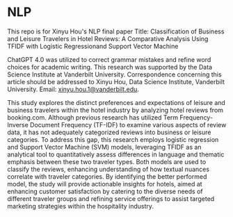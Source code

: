 # NLP
This repo is for Xinyu Hou's NLP final paper
Title: Classification of Business and Leisure Travelers in Hotel Reviews: A Comparative Analysis Using TFIDF with Logistic Regressionand Support Vector Machine

ChatGPT 4.0 was utilized to correct grammar mistakes and refine word choices for academic
writing. This research was supported by the Data Science Institute at Vanderbilt University.
Correspondence concerning this article should be addressed to Xinyu Hou, Data Science Institute, Vanderbilt University. Email: xinyu.hou.1@vanderbilt.edu.


This study explores the distinct preferences and
expectations of leisure and business travelers
within the hotel industry by analyzing hotel
reviews from booking.com. Although previous
research has utilized Term Frequency-Inverse
Document Frequency (TF-IDF) to examine
various aspects of review data, it has not
adequately categorized reviews into business or
leisure categories. To address this gap, this
research employs logistic regression and Support
Vector Machine (SVM) models, leveraging TFIDF
as an analytical tool to quantitatively assess
differences in language and thematic emphasis
between these two traveler types. Both models
are used to classify the reviews, enhancing
understanding of how textual nuances correlate
with traveler categories. By identifying the
better performed model, the study will provide
actionable insights for hotels, aimed at
enhancing customer satisfaction by catering to
the diverse needs of different traveler groups and
refining service offerings to assist targeted
marketing strategies within the hospitality
industry.
